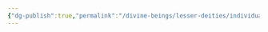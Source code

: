 ```yaml
---
{"dg-publish":true,"permalink":"/divine-beings/lesser-deities/individual/sharindlar/","dgHomeLink":true,"dgPassFrontmatter":false}
---
```

